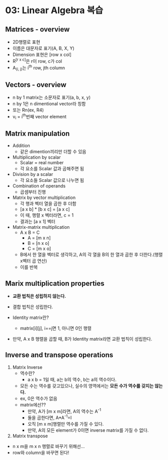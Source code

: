 # 03: Linear Algebra 복습

## Matrices - overview
- 2D행렬로 표현
- 이름은 대문자로 표기(A, B, X, Y)
- Dimension 표현은 [row x col]
- R<sup>[r x c]</sup>은 r이 row, c가 col
- A<sub>(i, j)</sub>는 i<sup>th</sup> row, jth column

## Vectors - overview
- n by 1 matrix는 소문자로 표기(a, b, x, y)
- n by 1은 n dimentional vector라 칭함
- 또는 Rn(ex, R4)
- v<sub>i</sub> = i<sup>th</sup>번째 vector element

## Matrix manipulation
- Addition
    - 같은 dimention끼리만 더할 수 있음
- Multiplication by scalar
    - Scalar = real number
    - 각 요소를 Scalar 값과 곱해주면 됨
- Division by a scalar
    - 각 요소들 Scalar 값으로 나누면 됨
- Combination of operands
    - 곱셈부터 진행
- Matrix by vector multiplication
    - 각 행과 벡터 열을 곱한 후 더함
    - [a x b] * [b x c] = [a x c]
    - 이 때, 행렬 x 벡터라면, c = 1
    - 결과는 [a x 1] 벡터
- Matrix-matrix multiplication
    - A x B = C
        - A = [m x n]
        - B = [n x o]
        - C = [m x o]
    - B에서 한 열을 벡터로 생각하고, A의 각 열을 B의 한 열과 곱한 후 더한다.(행렬x벡터 곱 연산)
    - 이를 반복

## Marix multiplication properties
- <b>교환 법칙은 성립하지 않는다.</b>
- 결합 법칙은 성립한다.

- Identity matrix란?
    - matrix[i][j], i==j면 1, 아니면 0인 행렬
- 만약, A x B 행렬을 곱할 때, B가 Identity matrix라면 교환 법칙이 성립한다.
## Inverse and transpose operations
1. Matrix Inverse
    - 역수란?
        - a x b = 1일 때, a는 b의 역수, b는 a의 역수이다.
    - 모든 수는 역수를 갖고있으나, 실수의 영역에서는 <b>모든 수가 역수를 갖지는 않는다.</b> 
    - ex, 0은 역수가 없음
    - matrix에선?? 
        - 만약, A가 [m x m]라면, A의 역수는 A<sup>-1</sup>
        - 둘을 곱한다면, A*A<sup>-1</sup>=I
        - 오직 [m x m]행렬만 역수를 가질 수 있다.
        - 만약, A의 모든 element가 0이면 inverse matrix를 가질 수 없다.
2. Matrix transpose
- n x m을 m x n 행렬로 바꾸기 위해선...
- row와 column을 바꾸면 된다!